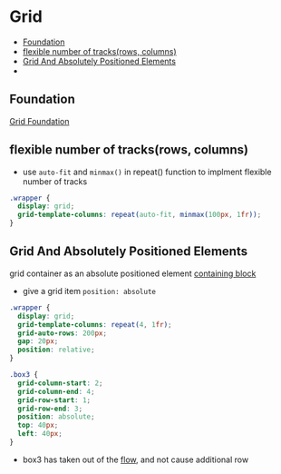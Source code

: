 # Grid

- [Foundation](#foundation)
- [flexible number of tracks(rows, columns)](#flexible-number-of-tracksrows-columns)
- [Grid And Absolutely Positioned Elements](#grid-and-absolutely-positioned-elements)
- [](#)


## Foundation

[Grid Foundation](css-grid-foundation.md)

## flexible number of tracks(rows, columns)

- use `auto-fit` and `minmax()` in repeat() function to implment flexible number of tracks

```css
.wrapper {
  display: grid;
  grid-template-columns: repeat(auto-fit, minmax(100px, 1fr));
}
```

## Grid And Absolutely Positioned Elements

grid container as an absolute positioned element [containing block](css-containing-block.md)

- give a grid item `position: absolute`

```css
.wrapper {
  display: grid;
  grid-template-columns: repeat(4, 1fr);
  grid-auto-rows: 200px;
  gap: 20px;
  position: relative;
}

.box3 {
  grid-column-start: 2;
  grid-column-end: 4;
  grid-row-start: 1;
  grid-row-end: 3;
  position: absolute;
  top: 40px;
  left: 40px;
}
```

- box3 has taken out of the [flow](css-normal-flow.md), and not cause additional row

##